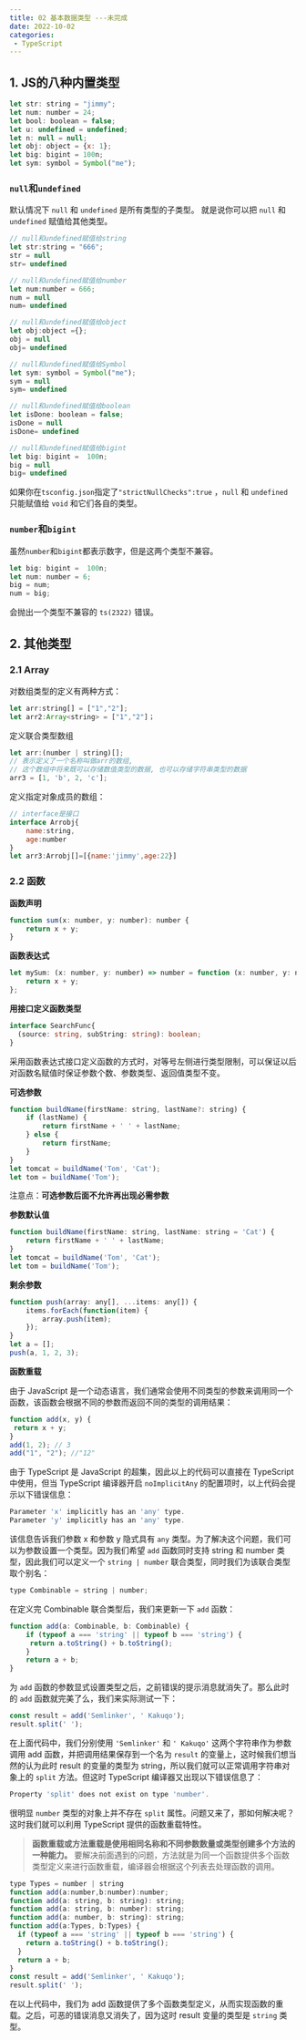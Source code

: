 ```yaml
---
title: 02 基本数据类型 ---未完成
date: 2022-10-02
categories: 
 - TypeScript
---
```


## 1. JS的八种内置类型

```js
let str: string = "jimmy";
let num: number = 24;
let bool: boolean = false;
let u: undefined = undefined;
let n: null = null;
let obj: object = {x: 1};
let big: bigint = 100n;
let sym: symbol = Symbol("me"); 
```

### `null`和`undefined`

默认情况下 `null` 和 `undefined` 是所有类型的子类型。 就是说你可以把 `null` 和 `undefined` 赋值给其他类型。

```js
// null和undefined赋值给string
let str:string = "666";
str = null
str= undefined

// null和undefined赋值给number
let num:number = 666;
num = null
num= undefined

// null和undefined赋值给object
let obj:object ={};
obj = null
obj= undefined

// null和undefined赋值给Symbol
let sym: symbol = Symbol("me"); 
sym = null
sym= undefined

// null和undefined赋值给boolean
let isDone: boolean = false;
isDone = null
isDone= undefined

// null和undefined赋值给bigint
let big: bigint =  100n;
big = null
big= undefined
```

如果你在`tsconfig.json`指定了`"strictNullChecks":true` ，`null` 和 `undefined` 只能赋值给 `void` 和它们各自的类型。

### `number`和`bigint`

虽然`number`和`bigint`都表示数字，但是这两个类型不兼容。

```js
let big: bigint =  100n;
let num: number = 6;
big = num;
num = big;
```

会抛出一个类型不兼容的 `ts(2322)` 错误。

## 2. 其他类型

### 2.1 Array

对数组类型的定义有两种方式：

```js
let arr:string[] = ["1","2"];
let arr2:Array<string> = ["1","2"]；
```

定义联合类型数组

```js
let arr:(number | string)[];
// 表示定义了一个名称叫做arr的数组, 
// 这个数组中将来既可以存储数值类型的数据, 也可以存储字符串类型的数据
arr3 = [1, 'b', 2, 'c'];
```

定义指定对象成员的数组：

```js
// interface是接口
interface Arrobj{
    name:string,
    age:number
}
let arr3:Arrobj[]=[{name:'jimmy',age:22}]
```

### 2.2 函数

**函数声明**

```js
function sum(x: number, y: number): number {
    return x + y;
}
```

**函数表达式**

```js
let mySum: (x: number, y: number) => number = function (x: number, y: number): number {
    return x + y;
};
```

**用接口定义函数类型**

```ts
interface SearchFunc{
  (source: string, subString: string): boolean;
}
```

采用函数表达式接口定义函数的方式时，对等号左侧进行类型限制，可以保证以后对函数名赋值时保证参数个数、参数类型、返回值类型不变。

**可选参数**

```js
function buildName(firstName: string, lastName?: string) {
    if (lastName) {
        return firstName + ' ' + lastName;
    } else {
        return firstName;
    }
}
let tomcat = buildName('Tom', 'Cat');
let tom = buildName('Tom');
```

注意点：**可选参数后面不允许再出现必需参数**

**参数默认值**

```js
function buildName(firstName: string, lastName: string = 'Cat') {
    return firstName + ' ' + lastName;
}
let tomcat = buildName('Tom', 'Cat');
let tom = buildName('Tom');
```

**剩余参数**

```js
function push(array: any[], ...items: any[]) {
    items.forEach(function(item) {
        array.push(item);
    });
}
let a = [];
push(a, 1, 2, 3);
```

**函数重载**

由于 JavaScript 是一个动态语言，我们通常会使用不同类型的参数来调用同一个函数，该函数会根据不同的参数而返回不同的类型的调用结果：

```js
function add(x, y) {
 return x + y;
}
add(1, 2); // 3
add("1", "2"); //"12"
```

由于 TypeScript 是 JavaScript 的超集，因此以上的代码可以直接在 TypeScript 中使用，但当 TypeScript 编译器开启 `noImplicitAny` 的配置项时，以上代码会提示以下错误信息：

```js
Parameter 'x' implicitly has an 'any' type.
Parameter 'y' implicitly has an 'any' type.
```

该信息告诉我们参数 x 和参数 y 隐式具有 `any` 类型。为了解决这个问题，我们可以为参数设置一个类型。因为我们希望 `add` 函数同时支持 string 和 number 类型，因此我们可以定义一个 `string | number` 联合类型，同时我们为该联合类型取个别名：

```js
type Combinable = string | number;
```

在定义完 Combinable 联合类型后，我们来更新一下 `add` 函数：

```js
function add(a: Combinable, b: Combinable) {
    if (typeof a === 'string' || typeof b === 'string') {
     return a.toString() + b.toString();
    }
    return a + b;
}
```

为 `add` 函数的参数显式设置类型之后，之前错误的提示消息就消失了。那么此时的 `add` 函数就完美了么，我们来实际测试一下：

```js
const result = add('Semlinker', ' Kakuqo');
result.split(' ');
```

在上面代码中，我们分别使用 `'Semlinker'` 和 `' Kakuqo'` 这两个字符串作为参数调用 add 函数，并把调用结果保存到一个名为 `result` 的变量上，这时候我们想当然的认为此时 result 的变量的类型为 string，所以我们就可以正常调用字符串对象上的 `split` 方法。但这时 TypeScript 编译器又出现以下错误信息了：

```js
Property 'split' does not exist on type 'number'.
```

很明显 `number` 类型的对象上并不存在 `split` 属性。问题又来了，那如何解决呢？这时我们就可以利用 TypeScript 提供的函数重载特性。

> **函数重载或方法重载是使用相同名称和不同参数数量或类型创建多个方法的一种能力。** 要解决前面遇到的问题，方法就是为同一个函数提供多个函数类型定义来进行函数重载，编译器会根据这个列表去处理函数的调用。

```js
type Types = number | string
function add(a:number,b:number):number;
function add(a: string, b: string): string;
function add(a: string, b: number): string;
function add(a: number, b: string): string;
function add(a:Types, b:Types) {
  if (typeof a === 'string' || typeof b === 'string') {
    return a.toString() + b.toString();
  }
  return a + b;
}
const result = add('Semlinker', ' Kakuqo');
result.split(' ');
```

在以上代码中，我们为 add 函数提供了多个函数类型定义，从而实现函数的重载。之后，可恶的错误消息又消失了，因为这时 result 变量的类型是 `string` 类型。